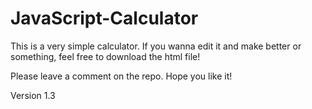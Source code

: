 # JavaScript-Calculator
This is a very simple calculator. If you wanna edit it and make better or something, feel free to download the html file!

Please leave a comment on the repo.
Hope you like it!

Version 1.3
